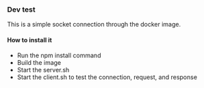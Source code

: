 ### Dev test
This is a simple socket connection through the docker image.

#### How to install it
- Run the npm install command
- Build the image
- Start the server.sh
- Start the client.sh to test the connection, request, and response